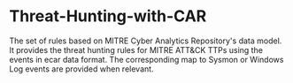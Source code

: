 # Threat-Hunting-with-CAR
The set of rules based on MITRE Cyber Analytics Repository's  data model. It provides the threat hunting rules for MITRE ATT&amp;CK TTPs using the events in ecar data format. The corresponding map to Sysmon or Windows Log events are provided when relevant.
